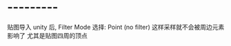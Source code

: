 
# ---------
贴图导入 unity 后, Filter Mode 选择: Point (no filter)
这样采样就不会被周边元素影响了
尤其是贴图四周的顶点














